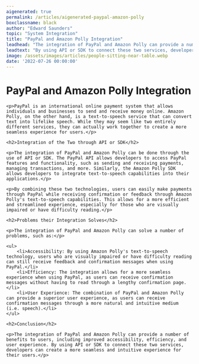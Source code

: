 ```yaml
---
aigenerated: true
permalink: /articles/aigenerated-paypal-amazon-polly
boxclassname: black
author: "Edward Saunders"
topic: "System Integration"
title: "PayPal and Amazon Polly Integration"
leadhead: "The integration of PayPal and Amazon Polly can provide a number of benefits to users, including improved accessibility, efficiency, and user experience"
leadtext: "By using API or SDK to connect these two services, developers can create a more seamless and intuitive experience for their users."
image: /assets/images/articles/people-sitting-near-table.webp
date: '2022-07-26 00:00:00'
---
```

<div class="arttext">	<h1>PayPal and Amazon Polly Integration</h1>

	<p>PayPal is an international online payment system that allows individuals and businesses to send and receive money online. Amazon Polly, on the other hand, is a text-to-speech service that can convert text into lifelike speech. While they may seem like two entirely different services, they can actually work together to create a more seamless experience for users.</p>

	<h2>Integration of the Two through API or SDK</h2>

	<p>The integration of PayPal and Amazon Polly can be done through the use of API or SDK. The PayPal API allows developers to access PayPal features and functionality, such as sending and receiving payments, managing transactions, and more. Similarly, the Amazon Polly SDK allows developers to integrate text-to-speech capabilities into their applications.</p>

	<p>By combining these two technologies, users can easily make payments through PayPal while receiving confirmation or feedback through Amazon Polly's text-to-speech capabilities. This allows for a more efficient and streamlined experience, especially for those who are visually impaired or have difficulty reading.</p>

	<h2>Problems their Integration Solves</h2>

	<p>The integration of PayPal and Amazon Polly can solve a number of problems, such as:</p>

	<ul>
		<li>Accessibility: By using Amazon Polly's text-to-speech technology, users who are visually impaired or have difficulty reading can still receive feedback and confirmation messages when using PayPal.</li>
		<li>Efficiency: The integration allows for a more seamless experience when using PayPal, as users can receive confirmation messages without having to read through a lengthy confirmation page.</li>
		<li>User Experience: The combination of PayPal and Amazon Polly can provide a superior user experience, as users can receive confirmation messages through a more natural and intuitive medium (i.e. speech).</li>
	</ul>

	<h2>Conclusion</h2>

	<p>The integration of PayPal and Amazon Polly can provide a number of benefits to users, including improved accessibility, efficiency, and user experience. By using API or SDK to connect these two services, developers can create a more seamless and intuitive experience for their users.</p>

</div>